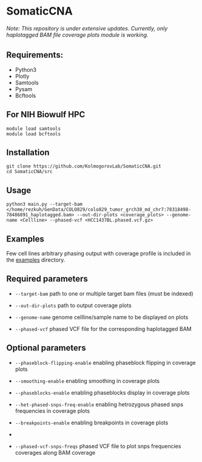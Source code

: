 # SomaticCNA

###### Note: This repository is under extensive updates. Currently, only haplotagged BAM file coverage plots module is working.

## Requirements:
* Python3
* Plotly
* Samtools
* Pysam
* Bcftools

## For NIH Biowulf HPC
```
module load samtools
module load bcftools
```

## Installation
```
git clone https://github.com/KolmogorovLab/SomaticCNA.git
cd SomaticCNA/src
```

## Usage
```
python3 main.py --target-bam </home/rezkuh/GenData/COLO829/colo829_tumor_grch38_md_chr7:78318498-78486891_haplotagged.bam> --out-dir-plots <coverage_plots> --genome-name <Cellline> --phased-vcf <HCC1437BL.phased.vcf.gz>
```
## Examples
Few cell lines arbitrary phasing output with coverage profile is included in the [examples](https://github.com/KolmogorovLab/SomaticCNA/tree/main/examples) directory. 

## Required parameters

* `--target-bam` path to one or multiple target bam files (must be indexed)
  
* `--out-dir-plots` path to output coverage plots

* `--genome-name` genome cellline/sample name to be displayed on plots

* `--phased-vcf` phased VCF file for the corresponding haplotagged BAM
  
## Optional parameters
  
* `--phaseblock-flipping-enable` enabling phaseblock flipping in coverage plots
  
* `--smoothing-enable` enabling smoothing in coverage plots

* `--phaseblocks-enable` enabling phaseblocks display in coverage plots

* `--het-phased-snps-freq-enable` enabling hetrozygous phased snps frequencies in coverage plots

* `--breakpoints-enable` enabling breakpoints in coverage plots
* 
* `--phased-vcf-snps-freqs` phased VCF file to plot snps frequencies coverages along BAM coverage

  
